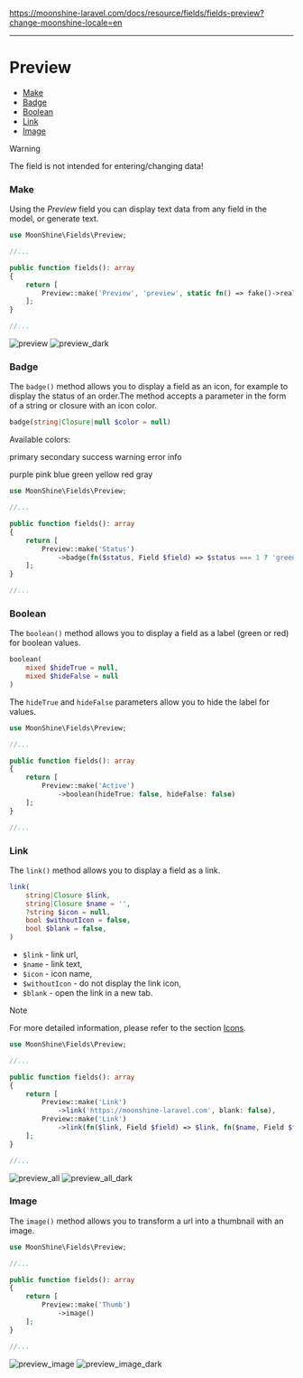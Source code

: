 https://moonshine-laravel.com/docs/resource/fields/fields-preview?change-moonshine-locale=en

------

# Preview

- [Make](#make)
- [Badge](#badge)
- [Boolean](#boolean)
- [Link](#link)
- [Image](#image)

> [!WARNING]
> The field is not intended for entering/changing data!

<a name="make"></a>
### Make

Using the *Preview* field you can display text data from any field in the model, or generate text.

```php
use MoonShine\Fields\Preview;

//...

public function fields(): array
{
    return [
        Preview::make('Preview', 'preview', static fn() => fake()->realText())
    ];
}

//...
```

![preview](https://moonshine-laravel.com/screenshots/preview.png)
![preview_dark](https://moonshine-laravel.com/screenshots/preview_dark.png)

<a name="badge"></a>
### Badge

The `badge()` method allows you to display a field as an icon, for example to display the status of an order.The method accepts a parameter in the form of a string or closure with an icon color.

```php
badge(string|Closure|null $color = null)
```

Available colors:

<p class="my-4 flex flex-wrap gap-1">
    <span class="badge badge-primary">primary</span>
    <span class="badge badge-secondary">secondary</span>
    <span class="badge badge-success">success</span>
    <span class="badge badge-warning">warning</span>
    <span class="badge badge-error">error</span>
    <span class="badge badge-info">info</span>
</p>

<p class="my-4 flex flex-wrap gap-1">
    <span class="badge badge-purple">purple</span>
    <span class="badge badge-pink">pink</span>
    <span class="badge badge-blue">blue</span>
    <span class="badge badge-green">green</span>
    <span class="badge badge-yellow">yellow</span>
    <span class="badge badge-red">red</span>
    <span class="badge badge-gray">gray</span>
</p>

```php
use MoonShine\Fields\Preview;

//...

public function fields(): array
{
    return [
        Preview::make('Status')
            ->badge(fn($status, Field $field) => $status === 1 ? 'green' : 'gray')
    ];
}

//...
```

<a name="boolean"></a>
### Boolean

The `boolean()` method allows you to display a field as a label (green or red) for boolean values.

```php
boolean(
    mixed $hideTrue = null,
    mixed $hideFalse = null
)
```

The `hideTrue` and `hideFalse` parameters allow you to hide the label for values.

```php
use MoonShine\Fields\Preview;

//...

public function fields(): array
{
    return [
        Preview::make('Active')
            ->boolean(hideTrue: false, hideFalse: false)
    ];
}

//...
```

<a name="link"></a>
### Link

The `link()` method allows you to display a field as a link.

```php
link(
    string|Closure $link,
    string|Closure $name = '',
    ?string $icon = null,
    bool $withoutIcon = false,
    bool $blank = false,
)
```

- `$link` - link url,
- `$name` - link text,
- `$icon` - icon name,
- `$withoutIcon` - do not display the link icon,
- `$blank` - open the link in a new tab.

> [!NOTE]
> For more detailed information, please refer to the section [Icons](https://moonshine-laravel.com/docs/resource/appearance/icons).

```php
use MoonShine\Fields\Preview;

//...

public function fields(): array
{
    return [
        Preview::make('Link')
            ->link('https://moonshine-laravel.com', blank: false),
        Preview::make('Link')
            ->link(fn($link, Field $field) => $link, fn($name, Field $field) => 'Go')
    ];
}

//...
```

![preview_all](https://moonshine-laravel.com/screenshots/preview_all.png)
![preview_all_dark](https://moonshine-laravel.com/screenshots/preview_all_dark.png)

<a name="image"></a>
### Image

The `image()` method allows you to transform a url into a thumbnail with an image.

```php
use MoonShine\Fields\Preview;

//...

public function fields(): array
{
    return [
        Preview::make('Thumb')
            ->image()
    ];
}

//...
```

![preview_image](https://moonshine-laravel.com/screenshots/preview_image.png)
![preview_image_dark](https://moonshine-laravel.com/screenshots/preview_image_dark.png)
